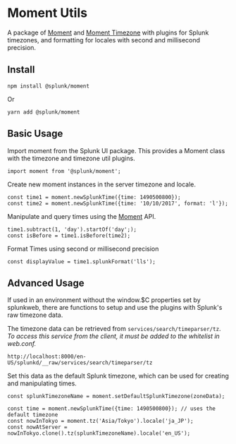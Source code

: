 # Moment Utils

A package of [Moment](http://momentjs.com/) and [Moment Timezone](http://momentjs.com/timezone)
with plugins for Splunk timezones, and formatting for locales with second and millisecond precision.


Install
-------
```
npm install @splunk/moment
```
Or
```
yarn add @splunk/moment
```

Basic Usage
-------
Import moment from the Splunk UI package. This provides a Moment class with the timezone and
timezone util plugins.
```
import moment from '@splunk/moment';
```

Create new moment instances in the server timezone and locale.
```
const time1 = moment.newSplunkTime({time: 1490500800});
const time2 = moment.newSplunkTime({time: '10/10/2017', format: 'l'});
```


Manipulate and query times using the [Moment](http://momentjs.com/docs/) API.
```
time1.subtract(1, 'day').startOf('day';);
const isBefore = time1.isBefore(time2);
```


Format Times using second or millisecond precision
```
const displayValue = time1.splunkFormat('lls');
```

Advanced Usage
-------
If used in an environment without the window.$C properties set by splunkweb, there are
functions to setup and use the plugins with Splunk's raw timezone data.

The timezone data can be retrieved from `services/search/timeparser/tz`. *To access this
service from the client, it must be added to the whitelist in web.conf.*
```
http://localhost:8000/en-US/splunkd/__raw/services/search/timeparser/tz
```

Set this data as the default Splunk timezone, which can be used for creating and manipulating times.
```
const splunkTimezoneName = moment.setDefaultSplunkTimezone(zoneData);

const time = moment.newSplunkTime({time: 1490500800}); // uses the default timezone
const nowInTokyo = moment.tz('Asia/Tokyo').locale('ja_JP');
const nowAtServer = nowInTokyo.clone().tz(splunkTimezoneName).locale('en_US');
```
